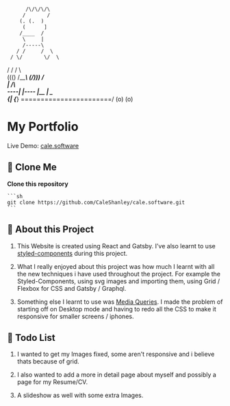           /\/\/\/\
         /       /
        (. (.  )
         (      ]
        /____  /
         \     |
         /-----\
       / /     /  \
     / \/       \/  \
   / / /           \  \
 ((()  /__________\ (/\)))
        /         \
        |    /\    \
        ----| |----
        |__ |  \__ \
       {____|   {___}
=======================/
   (o)           (o)

# My Portfolio

Live Demo: [cale.software](https://cale.software/)

## 🚀 Clone Me

**Clone this repository**

    ```sh
    git clone https://github.com/CaleShanley/cale.software.git
    ```

## 🧐 About this Project

1. This Website is created using React and Gatsby. I've also learnt to use [styled-components](https://styled-components.com/) during this project.

2. What I really enjoyed about this project was how much I learnt with all the new techniques i have used throughout the project. For example the Styled-Components, using svg images and importing them, using Grid / Flexbox for CSS and Gatsby / Graphql.

3. Something else I learnt to use was [Media Queries](https://www.w3schools.com/css/css_rwd_mediaqueries.asp). I made the problem of starting off on Desktop mode and having to redo all the CSS to make it responsive for smaller screens / iphones.

## 🤖 Todo List

1. I wanted to get my Images fixed, some aren't responsive and i believe thats because of grid.

2. I also wanted to add a more in detail page about myself and possibly a page for my Resume/CV.

3. A slideshow as well with some extra Images.
